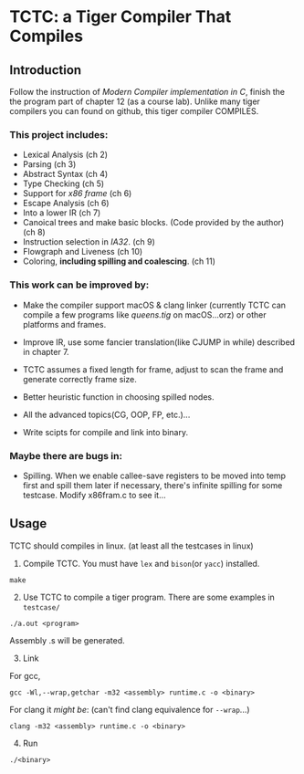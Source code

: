 # TCTC: a Tiger Compiler That Compiles

## Introduction

 Follow the instruction of *Modern Compiler implementation in C*, finish the the program part of chapter 12 (as a course lab). Unlike many tiger compilers you can found on github, this tiger compiler COMPILES.

### This project includes:

- Lexical Analysis (ch 2)
- Parsing (ch 3)
- Abstract Syntax (ch 4)
- Type Checking (ch 5)
- Support for *x86 frame* (ch 6)
- Escape Analysis (ch 6)
- Into a lower IR (ch 7)
- Canoical trees and make basic blocks. (Code provided by the author) (ch 8)
- Instruction selection in *IA32*. (ch 9)
- Flowgraph and Liveness (ch 10)
- Coloring, **including spilling and coalescing**. (ch 11)

### This work can be improved by:

- Make the compiler support macOS & clang linker (currently TCTC can compile a few programs like *queens.tig* on macOS...orz) or other platforms and frames.

- Improve IR, use some fancier translation(like CJUMP in while) described in chapter 7.

- TCTC assumes a fixed length for frame, adjust to scan the frame and generate correctly frame size.

- Better heuristic function in choosing spilled nodes.

- All the advanced topics(CG, OOP, FP, etc.)...

- Write scipts for compile and link into binary.

### Maybe there are bugs in:
- Spilling. When we enable callee-save registers to be moved into temp first and spill them later if necessary, there's infinite spilling for some testcase. Modify x86fram.c to see it...

## Usage

TCTC should compiles in linux. (at least all the testcases in linux)

1. Compile TCTC. You must have `lex` and `bison`(or `yacc`) installed.

 ```
 make
 ```

2. Use TCTC to compile a tiger program. There are some examples in `testcase/`

 ```
 ./a.out <program>
 ```

 Assembly <program>.s will be generated.

3. Link

 For gcc,

 ```
 gcc -Wl,--wrap,getchar -m32 <assembly> runtime.c -o <binary>
 ```

 For clang it *might be*: (can't find clang equivalence for `--wrap`...)

 ```
 clang -m32 <assembly> runtime.c -o <binary>
 ```

4. Run

 ```
 ./<binary>
 ```


